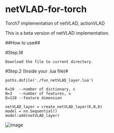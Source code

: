 # netVLAD-for-torch
Torch7 implementation of netVLAD, actionVLAD

This is a beta version of netVLAD implementation.

##How to use##

#Step.1#
```
Download the file to current directory.
```

#Step.2 (Inside your .lua file)#
```
paths.dofile('./fun_netVLAD_layer.lua')

K=10  --number of dictionary, c
N=3   --number of features, x
D=128 --feature dimension

netVLAD_layer = create_netVLAD_layer(K,N,D)
model = nn.Sequential()
model:add(netVLAD_layer)
```
![image](https://github.com/shamangary/netVLAD-for-torch/blob/master/netVLAD.png)
